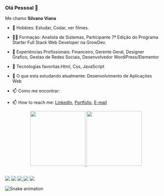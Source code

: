 ### Olá Pessoal 👋
<p>Me chamo <strong>Silvano Viana</strong>

- 🧑 Hobbies: Estudar, Codar, ver filmes.
- 👨‍🎓 Formação: Analista de Sistemas, Participante 7ª Edição do Programa Starter Full Stack Web Developer na GrowDev.
- 👯 Experiências Profissionais: Financeiro, Gerente Geral, Designer Grafico, Gestao de Redes Sociais, Desenvolvedor WordlPress/Elementor
- 🤔 Tecnologias favoritas:Html, Css, JavaScript
- 💬 O que esta estudando atualmente: Desenvolvimento de Aplicações Web
- 📫 Como me encontrar:
- 📫 How to reach me: <a href="https://www.linkedin.com/in/silvanoviana/">LinkedIn</a>, <a href="https://www.behance.net/silvanoviana">Portfolio</a>, <a href="mailto:silvanoviana@gmail.com" target="_blank">E-mail</a>
  
  <div align="center">
  <a href="https://github.com/silvanoviana">
  <img height="180em" src="https://github-readme-stats.vercel.app/api?username=silvanoviana&show_icons=true&theme=city_lights&include_all_commits=true&count_private=true"/>
  <img height="180em" src="https://github-readme-stats.vercel.app/api/top-langs/?username=silvanoviana&layout=compact&langs_count=7&theme=city_lights"/>
  </div>
    
   ##
    
<div> 
  <a href="https://www.youtube.com/channel/UC_4NdnA78RvjlLpQhNqdByg" target="_blank"><img src="https://img.shields.io/badge/YouTube-FF0000?style=for-the-badge&logo=youtube&logoColor=white" target="_blank"></a>
  <a href="https://www.instagram.com/silvano.vianaa/" target="_blank"><img src="https://img.shields.io/badge/-Instagram-%23E4405F?style=for-the-badge&logo=instagram&logoColor=white" target="_blank"></a>
 	<a href="https://www.twitch.tv/montoyagod" target="_blank"><img src="https://img.shields.io/badge/Twitch-9146FF?style=for-the-badge&logo=twitch&logoColor=white" target="_blank">   </a> 
  <a href = "mailto:ricardomontoya2002@hotmail.com"><img src="https://img.shields.io/badge/-outlook-%23333?style=for-the-badge&logo=microsoft&logoColor=white" target="_blank"></a>
  <a href="https://www.linkedin.com/in/ricardo-montoya-3653a3174" target="_blank"><img src="https://img.shields.io/badge/-LinkedIn-%230077B5?style=for-the-badge&logo=linkedin&logoColor=white" target="_blank"></a>
  
  ![Snake animation](https://github.com/silvanoviana/silvanoviana/blob/output/github-contribution-grid-snake.svg)
</div>
